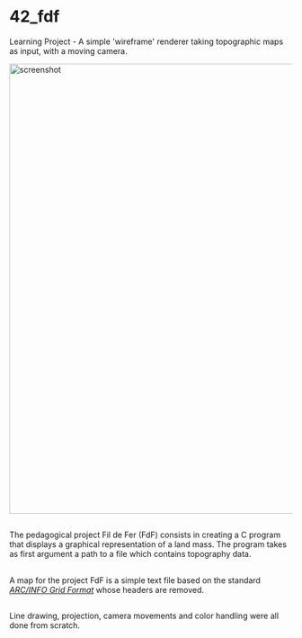 # 42_fdf

Learning Project - A simple 'wireframe' renderer taking topographic maps as input, with a moving camera.

<img src="http://www.hugobally.me/host/img/fdf.png" width="800" title="screenshot" alt="screenshot">

##

The pedagogical project Fil de Fer (FdF) consists in creating a C program that displays a graphical representation of a land mass. The program takes as first argument a path to a file which contains topography data.

##

A map for the project FdF is a simple text file based on the standard  [*ARC/INFO Grid Format*](https://en.wikipedia.org/wiki/Esri_grid) whose headers are removed.

##
Line drawing, projection, camera movements and color handling were all done from scratch. 
